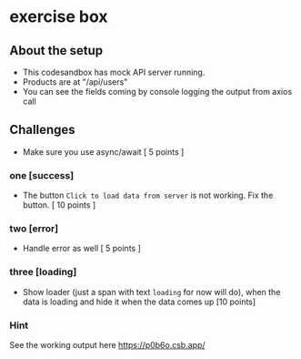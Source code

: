 # exercise box

## About the setup

- This codesandbox has mock API server running.
- Products are at "/api/users"
- You can see the fields coming by console logging the output from axios call

## Challenges

- Make sure you use async/await [ 5 points ]

### one [success]

- The button `Click to load data from server` is not working. Fix the button. [ 10 points ]

### two [error]

- Handle error as well [ 5 points ]

### three [loading]

- Show loader (just a span with text `loading` for now will do), when the data is loading and hide it when the data comes up [10 points]

### Hint

See the working output here https://p0b6o.csb.app/
